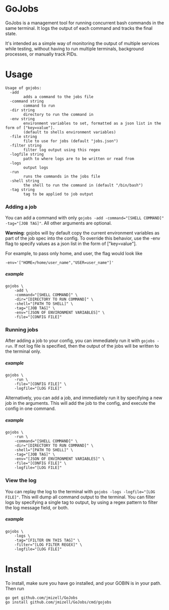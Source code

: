 # GoJobs
GoJobs is a management tool for running concurrent bash commands in 
the same terminal.  It logs the output of each command and tracks
the final state. 

It's intended as a simple way of monitoring the output of multiple 
services while testing, without having to run multiple terminals, 
background processes, or manually track PIDs.

# Usage

```
Usage of gojobs:
  -add
    	adds a command to the jobs file
  -command string
    	command to run
  -dir string
    	directory to run the command in  
  -env string
    	environment variables to set, formatted as a json list in the form of ["key=value"]. 
    	(default to shells environment variables)
  -file string
    	file to use for jobs (default "jobs.json")
  -filter string
    	filter log output using this regex
  -logfile string
    	path to where logs are to be written or read from
  -logs
    	output logs
  -run
    	runs the commands in the jobs file
  -shell string
    	the shell to run the command in (default "/bin/bash")
  -tag string
    	tag to be applied to job output

```

### Adding a job

You can add a command with only ``gojobs -add -command="[SHELL COMMAND]" -tag="[JOB TAG]"``. 
All other arguments are optional. 

**Warning**: gojobs will by default copy the current environment variables 
as part of the job spec into the config. To override this behavior, use the 
-env flag to specify values as a json list in the form of ["key=value"].

For example, to pass only home, and user, the flag would look like 

```-env='["HOME=/home/user_name","USER=user_name"]'```

##### example

```
gojobs \
    -add \
    -command="[SHELL COMMAND]" \
    -dir="[DIRECTORY TO RUN COMMAND]" \
    -shell="[PATH TO SHELL]" \
    -tag="[JOB TAG]" \
    -env="[JSON OF ENVIRONMENT VARIABLES]" \
    -file="[CONFIG FILE]"
```

### Running jobs

After adding a job to your config, you can immediately run it with ``gojobs -run``. If not log 
file is specified, then the output of the jobs will be written to the terminal only.

##### example

```
gojobs \
    -run \
    -file="[CONFIG FILE]" \
    -logfile="[LOG FILE]"
```

Alternatively, you can add a job, and immediately run it by specifying a new job in the 
arguments. This will add the job to the config, and execute the config in one command.

##### example

```
gojobs \
    -run \
    -command="[SHELL COMMAND]" \
    -dir="[DIRECTORY TO RUN COMMAND]" \
    -shell="[PATH TO SHELL]" \
    -tag="[JOB TAG]" \
    -env="[JSON OF ENVIRONMENT VARIABLES]" \
    -file="[CONFIG FILE]" \
    -logfile="[LOG FILE]"
```

### View the log

You can replay the log to the terminal with ``gojobs -logs -logfile="[LOG FILE]"``. This will
dump all command output to the terminal. You can filter logs by specifying a single tag to 
output, by using a regex pattern to filter the log message field, or both.

##### example

```
gojobs \
    -logs \
    -tag="[FILTER ON THIS TAG]" \
    -filter="[LOG FILTER REGEX]" \
    -logfile="[LOG FILE]"
```

# Install

To install, make sure you have go installed, and your GOBIN is in your path. Then run

```
go get github.com/jmizell/GoJobs
go install github.com/jmizell/GoJobs/cmd/gojobs
```
